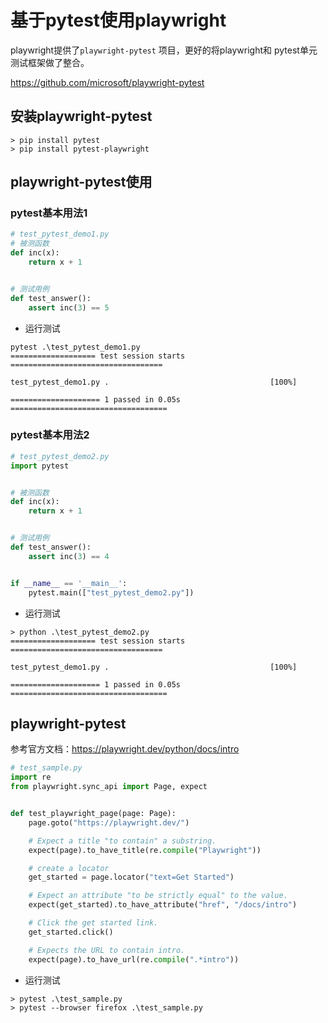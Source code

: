 # 基于pytest使用playwright

playwright提供了`playwright-pytest` 项目，更好的将playwright和 pytest单元测试框架做了整合。

https://github.com/microsoft/playwright-pytest


## 安装playwright-pytest

```
> pip install pytest
> pip install pytest-playwright
```

## playwright-pytest使用


### pytest基本用法1

```python
# test_pytest_demo1.py
# 被测函数
def inc(x):
    return x + 1


# 测试用例
def test_answer():
    assert inc(3) == 5

```

* 运行测试

```shell
pytest .\test_pytest_demo1.py
=================== test session starts ==================================

test_pytest_demo1.py .                                    [100%]

==================== 1 passed in 0.05s ===================================
```



### pytest基本用法2

```python
# test_pytest_demo2.py
import pytest


# 被测函数
def inc(x):
    return x + 1


# 测试用例
def test_answer():
    assert inc(3) == 4


if __name__ == '__main__':
    pytest.main(["test_pytest_demo2.py"])

```

* 运行测试

```shell
> python .\test_pytest_demo2.py
=================== test session starts ==================================

test_pytest_demo1.py .                                    [100%]

==================== 1 passed in 0.05s ===================================
```

## playwright-pytest

参考官方文档：https://playwright.dev/python/docs/intro

```python
# test_sample.py
import re
from playwright.sync_api import Page, expect


def test_playwright_page(page: Page):
    page.goto("https://playwright.dev/")

    # Expect a title "to contain" a substring.
    expect(page).to_have_title(re.compile("Playwright"))

    # create a locator
    get_started = page.locator("text=Get Started")

    # Expect an attribute "to be strictly equal" to the value.
    expect(get_started).to_have_attribute("href", "/docs/intro")

    # Click the get started link.
    get_started.click()

    # Expects the URL to contain intro.
    expect(page).to_have_url(re.compile(".*intro"))


```

* 运行测试

```shell
> pytest .\test_sample.py
> pytest --browser firefox .\test_sample.py
```


